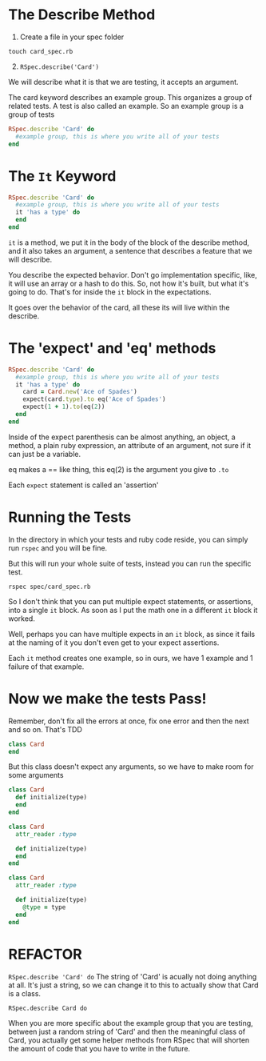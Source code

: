 # The Describe Method

1. Create a file in your spec folder

`touch card_spec.rb`

2. `RSpec.describe('Card')`

We will describe what it is that we are testing, it accepts an argument.

The card keyword describes an example group.  This organizes a group of related tests. A test is also called an example.  So an example group is a group of tests

```ruby
RSpec.describe 'Card' do
  #example group, this is where you write all of your tests
end
```

# The `It` Keyword

```ruby
RSpec.describe 'Card' do
  #example group, this is where you write all of your tests
  it 'has a type' do
  end
end
```

`it` is a method, we put it in the body of the block of the describe method, and it also takes an argument, a sentence that describes a feature that we will describe.

You describe the expected behavior. Don't go implementation specific, like, it will use an array or a hash to do this.  So, not how it's built, but what it's going to do. That's for inside the `it` block in the expectations.

It goes over the behavior of the card, all these its will live within the describe.

# The 'expect' and 'eq' methods

```ruby
RSpec.describe 'Card' do
  #example group, this is where you write all of your tests
  it 'has a type' do
    card = Card.new('Ace of Spades')
    expect(card.type).to eq('Ace of Spades')
    expect(1 + 1).to(eq(2))
  end
end
```

Inside of the expect parenthesis can be almost anything, an object, a method, a plain ruby expression, an attribute of an argument, not sure if it can just be a variable.

eq makes a == like thing, this eq(2) is the argument you give to `.to`

Each `expect` statement is called an 'assertion'

# Running the Tests

In the directory in which your tests and ruby code reside, you can simply run `rspec` and you will be fine.

But this will run your whole suite of tests, instead you can run the specific test.

`rspec spec/card_spec.rb`

So I don't think that you can put multiple expect statements, or assertions, into a single `it` block.  As soon as I put the math one in a different `it` block it worked.

Well, perhaps you can have multiple expects in an  `it` block, as since it fails at the naming of it you don't even get to your expect assertions.

Each `it` method creates one example, so in ours, we have 1 example and 1 failure of that example.

# Now we make the tests Pass!

Remember, don't fix all the errors at once, fix one error and then the next and so on.  That's TDD

```ruby
class Card
end
```

But this class doesn't expect any arguments, so we have to make room for some arguments

```ruby
class Card
  def initialize(type)
  end
end
```

```ruby
class Card
  attr_reader :type

  def initialize(type)
  end
end
```

```ruby
class Card
  attr_reader :type

  def initialize(type)
    @type = type
  end
end
```

# REFACTOR

`RSpec.describe 'Card' do` The string of 'Card' is acually not doing anything at all.  It's just a string, so we can change it to this to actually show that Card is a class.

`RSpec.describe Card do`

When you are more specific about the example group that you are testing, between just a random string of 'Card' and then the meaningful class of Card, you actually get some helper methods from RSpec that will shorten the amount of code that you have to write in the future. 
